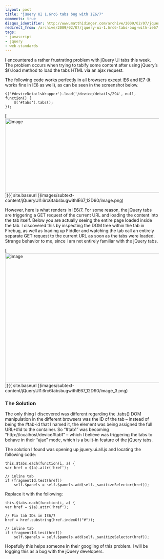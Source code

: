 ```yaml
---
layout: post
title: "jQuery UI 1.6rc6 tabs bug with IE6/7"
comments: true
disqus_identifier: http://www.matthidinger.com/archive/2009/02/07/jquery-ui-1.6rc6-tabs-bug-with-ie67.aspx
redirect_from: /archive/2009/02/07/jquery-ui-1.6rc6-tabs-bug-with-ie67.aspx/
tags: 
- javascript
- jquery
- web-standards
---
```

I encountered a rather frustrating problem with jQuery UI tabs this week. The problem occurs when trying to tabify some content after using jQuery’s $().load method to load the tabs HTML via an ajax request.

The following code works perfectly in all browsers except IE6 and IE7 (It works fine in IE8 as well), as can be seen in the screenshot below.

``` brush:
$('#deviceDetailsWrapper').load('/device/details/294', null, function() {
    $('#tabs').tabs();
});
```

[](http://11011.net/software/vspaste)

[<img src="{{ site.baseurl }}images/subtext-content/jQueryUI1.6rc6tabsbugwithIE67_12D90/image_thumb.png" title="image" alt="image" width="551" height="243" />]({{ site.baseurl }}images/subtext-content/jQueryUI1.6rc6tabsbugwithIE67_12D90/image.png)

However, here is what renders in IE6/7. For some reason, the jQuery tabs are triggering a GET request of the current URL and loading the content into the tab itself. Below you are actually seeing the entire page loaded inside the tab. I discovered this by inspecting the DOM tree within the tab in Firebug, as well as loading up Fiddler and watching the tab call an entirely separate GET request to the current URL as soon as the tabs were loaded. Strange behavior to me, since I am not entirely familiar with the jQuery tabs.

[<img src="{{ site.baseurl }}images/subtext-content/jQueryUI1.6rc6tabsbugwithIE67_12D90/image_thumb_3.png" title="image" alt="image" width="579" height="425" />]({{ site.baseurl }}images/subtext-content/jQueryUI1.6rc6tabsbugwithIE67_12D90/image_3.png)

### The Solution

The only thing I discovered was different regarding the .tabs() DOM manipulation in the different browsers was the ID of the tab – instead of being the \#tab-id that I named it, the element was being assigned the full URL+\#id to the container. So “\#tab1” was becoming “http://localhost/device\#tab1” – which I believe was triggering the tabs to behave in their “ajax” mode, which is a built-in feature of the jQuery tabs.

The solution I found was opening up jquery.ui.all.js and locating the following code:

``` brush:
this.$tabs.each(function(i, a) {
var href = $(a).attr('href');

// inline tab
if (fragmentId.test(href))
    self.$panels = self.$panels.add(self._sanitizeSelector(href));
```

Replace it with the following:

``` brush:
this.$tabs.each(function(i, a) {
var href = $(a).attr('href');
            
// Fix tab IDs in IE6/7
href = href.substring(href.indexOf("#"));

// inline tab
if (fragmentId.test(href))
    self.$panels = self.$panels.add(self._sanitizeSelector(href)); 
```

Hopefully this helps someone in their googling of this problem. I will be logging this as a bug with the jQuery developers.

